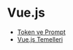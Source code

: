 # Vue.js

- [Token ve Prompt](./token-ve-refresh-token.md)
- [Vue.js Temelleri](./vuejs-temelleri-ozet.md)
